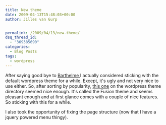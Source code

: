 ```yaml
---
title: New theme
date: 2009-04-13T15:48:03+00:00
author: Jilles van Gurp


permalink: /2009/04/13/new-theme/
dsq_thread_id:
  - "369385690"
categories:
  - Blog Posts
tags:
  - wordpress
---
```

After saying good bye to [Barthelme ](http://wordpress.org/extend/themes/barthelme)I actually considered sticking with the default wordpress theme for a while. Except, it's ugly and not very nice to use either. So, after sorting by popularity, [this one](http://wordpress.org/extend/themes/fusion) on the wordpress theme directory seemed nice enough. It's called the Fusion theme and seems pleasant enough and at first glance comes with a couple of nice features. So sticking with this for a while.

I also took the opportunity of fixing the page structure (now that I have a jquery powered menu thingy).